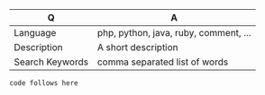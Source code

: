 | Q               | A
| --------------- | ---
| Language        | php, python, java, ruby, comment, ...
| Description     | A short description
| Search Keywords | comma separated list of words


```LANGUAGE
code follows here
```
